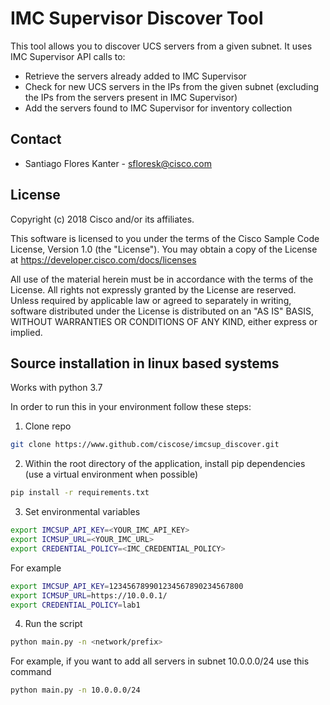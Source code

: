# IMC Supervisor Discover Tool

This tool allows you to discover UCS servers from a given subnet. It uses IMC Supervisor API calls to:

* Retrieve the servers already added to IMC Supervisor
* Check for new UCS servers in the IPs from the given subnet (excluding the IPs from the servers present in IMC Supervisor)
* Add the servers found to IMC Supervisor for inventory collection 

## Contact

* Santiago Flores Kanter - sfloresk@cisco.com

## License

Copyright (c) 2018 Cisco and/or its affiliates.

This software is licensed to you under the terms of the Cisco Sample
Code License, Version 1.0 (the "License"). You may obtain a copy of the
License at https://developer.cisco.com/docs/licenses

All use of the material herein must be in accordance with the terms of
the License. All rights not expressly granted by the License are
reserved. Unless required by applicable law or agreed to separately in
writing, software distributed under the License is distributed on an "AS
IS" BASIS, WITHOUT WARRANTIES OR CONDITIONS OF ANY KIND, either express
or implied.

## Source installation in linux based systems

Works with python 3.7

In order to run this in your environment follow these steps:

1) Clone repo

```bash
git clone https://www.github.com/ciscose/imcsup_discover.git
```

2) Within the root directory of the application, install pip dependencies (use a virtual environment when possible)

```bash
pip install -r requirements.txt
```


3) Set environmental variables

```bash
export IMCSUP_API_KEY=<YOUR_IMC_API_KEY>
export ICMSUP_URL=<YOUR_IMC_URL>
export CREDENTIAL_POLICY=<IMC_CREDENTIAL_POLICY>
```

For example

```bash
export IMCSUP_API_KEY=123456789901234567890234567800
export ICMSUP_URL=https://10.0.0.1/
export CREDENTIAL_POLICY=lab1
```

4) Run the script

```bash
python main.py -n <network/prefix>
```
For example, if you want to add all servers in subnet 10.0.0.0/24 use this command
```bash
python main.py -n 10.0.0.0/24
```



